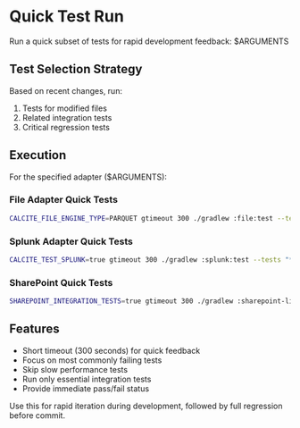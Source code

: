 # Quick Test Run

Run a quick subset of tests for rapid development feedback: $ARGUMENTS

## Test Selection Strategy

Based on recent changes, run:
1. Tests for modified files
2. Related integration tests
3. Critical regression tests

## Execution

For the specified adapter ($ARGUMENTS):

### File Adapter Quick Tests
```bash
CALCITE_FILE_ENGINE_TYPE=PARQUET gtimeout 300 ./gradlew :file:test --tests "*FileAdapterTest" --tests "*CsvTypeInferenceTest" --console=plain
```

### Splunk Adapter Quick Tests
```bash
CALCITE_TEST_SPLUNK=true gtimeout 300 ./gradlew :splunk:test --tests "*SplunkAdapterQueryTest" --console=plain
```

### SharePoint Quick Tests
```bash
SHAREPOINT_INTEGRATION_TESTS=true gtimeout 300 ./gradlew :sharepoint-list:test --tests "*SharePointListIntegrationTest" --console=plain
```

## Features

- Short timeout (300 seconds) for quick feedback
- Focus on most commonly failing tests
- Skip slow performance tests
- Run only essential integration tests
- Provide immediate pass/fail status

Use this for rapid iteration during development, followed by full regression before commit.
